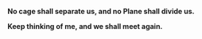 **No cage shall separate us, and no Plane shall divide us.** <p>
**Keep thinking of me, and we shall meet again.**
